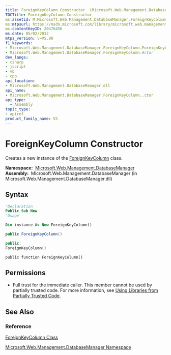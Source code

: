 ```yaml
---
title: ForeignKeyColumn Constructor  (Microsoft.Web.Management.DatabaseManager)
TOCTitle: ForeignKeyColumn Constructor
ms:assetid: M:Microsoft.Web.Management.DatabaseManager.ForeignKeyColumn.#ctor
ms:mtpsurl: https://msdn.microsoft.com/library/microsoft.web.management.databasemanager.foreignkeycolumn.foreignkeycolumn(v=VS.90)
ms:contentKeyID: 20476450
ms.date: 05/02/2012
mtps_version: v=VS.90
f1_keywords:
- Microsoft.Web.Management.DatabaseManager.ForeignKeyColumn.ForeignKeyColumn
- Microsoft.Web.Management.DatabaseManager.ForeignKeyColumn.#ctor
dev_langs:
- csharp
- jscript
- vb
- cpp
api_location:
- Microsoft.Web.Management.DatabaseManager.dll
api_name:
- Microsoft.Web.Management.DatabaseManager.ForeignKeyColumn..ctor
api_type:
  - Assembly
topic_type:
- apiref
product_family_name: VS
---
```


# ForeignKeyColumn Constructor

Creates a new instance of the [ForeignKeyColumn](foreignkeycolumn-class-microsoft-web-management-databasemanager.md) class.

**Namespace:**  [Microsoft.Web.Management.DatabaseManager](microsoft-web-management-databasemanager-namespace.md)  
**Assembly:**  Microsoft.Web.Management.DatabaseManager (in Microsoft.Web.Management.DatabaseManager.dll)

## Syntax

```vb
'Declaration
Public Sub New
'Usage

Dim instance As New ForeignKeyColumn()
```

```csharp
public ForeignKeyColumn()
```

```cpp
public:
ForeignKeyColumn()
```

```jscript
public function ForeignKeyColumn()
```

## Permissions

  - Full trust for the immediate caller. This member cannot be used by partially trusted code. For more information, see [Using Libraries from Partially Trusted Code](https://msdn.microsoft.com/library/8skskf63).

## See Also

### Reference

[ForeignKeyColumn Class](foreignkeycolumn-class-microsoft-web-management-databasemanager.md)

[Microsoft.Web.Management.DatabaseManager Namespace](microsoft-web-management-databasemanager-namespace.md)
